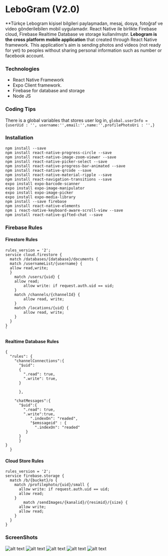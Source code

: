 # LeboGram (V2.0)
**Türkçe
Lebogram kişisel bilgileri paylaşmadan, mesaj, dosya, fotoğraf ve video gönderilebilen mobil uygulamadır.
React Native ile birlikte Firebase cloud, Firebase Realtime Database ve storage kullanılmıştır.
**Lebogram is the cross platform mobile application** that created through React Native framework.
This application's aim is sending photos and videos (not ready for yet) to peoples without sharing personal information such as number or facebook account. 

### Technologies
- React Native Framework
- Expo Client framework.
- Firebase for database and storage
- Node JS

### Coding Tips
There is a global variables that stores user log in,
`global.userInfo = {userUid : '', username:'',email:'',name:'',profilePhotoUri : '',}`

### Installation
    npm install --save
    npm install react-native-progress-circle --save
    npm install react-native-image-zoom-viewer --save
    npm install react-native-picker-select --save
    npm install react-native-progress-bar-animated --save
    npm install react-native-qrcode --save
    npm install react-native-material-ripple --save
    npm install react-navigation-transitions --save
    expo install expo-barcode-scanner
    expo install expo-image-manipulator
    expo install expo-image-picker
    expo install expo-media-library
    npm install --save firebase
    npm install react-native-elements
    npm i react-native-keyboard-aware-scroll-view --save
    npm install react-native-gifted-chat --save

### Firebase Rules

#### Firestore Rules

    rules_version = '2';
    service cloud.firestore {
      match /databases/{database}/documents {
      match /usernameList/{username} {
      allow read,write;
      }
        match /users/{uid} {
        allow read;
            allow write: if request.auth.uid == uid;
        }
        match /channels/{channelId} {
            allow read, write;
        }
        match /locations/{uid} {
            allow read, write;
        }
      }
    }
    `
#### Realtime Database Rules
    {
      "rules": {
        "channelConnections":{
          "$uid":
          {
            ".read": true,
            ".write": true,
          }
        
          },
      
        "chatMessages":{
          "$uid":{
            ".read": true,
            ".write":true,
               ".indexOn": "readed",
               "$emssageid" : {
                 ".indexOn": "readed"
             }
          }
          }
    }
      }
#### Cloud Store Rules
    rules_version = '2';
    service firebase.storage {
      match /b/{bucket}/o {
    	match /profilephoto/{uid}/small {
          allow write: if request.auth.uid == uid;
          allow read;
        }
        	match /sendImages/{kanalid}/{resimid}/{size} {
          allow write;
          allow read;
        }
      }
    }

### ScreenShots
![alt text](https://raw.githubusercontent.com/ledmago/LeboGramV2.0/master/ScreenShots/1.PNG)
![alt text](https://raw.githubusercontent.com/ledmago/LeboGramV2.0/master/ScreenShots/2.PNG)
![alt text](https://raw.githubusercontent.com/ledmago/LeboGramV2.0/master/ScreenShots/3.PNG)
![alt text](https://raw.githubusercontent.com/ledmago/LeboGramV2.0/master/ScreenShots/4.PNG)
![alt text](https://raw.githubusercontent.com/ledmago/LeboGramV2.0/master/ScreenShots/5.PNG)
